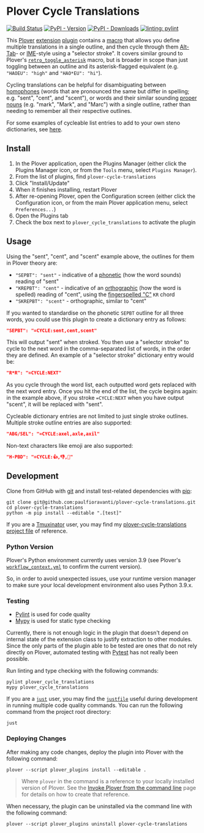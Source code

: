 # Plover Cycle Translations

[![Build Status][Build Status image]][Build Status url] [![PyPI - Version][PyPI version image]][PyPI url] [![PyPI - Downloads][PyPI downloads image]][PyPI url] [![linting: pylint][linting image]][linting url]

This [Plover][] [extension][] [plugin][] contains a [macro][] that allows you
define multiple translations in a single outline, and then cycle through them
[Alt-Tab][]- or [IME][]-style using a "selector stroke". It covers similar
ground to Plover's [`retro_toggle_asterisk`][] macro, but is broader in
scope than just toggling between an outline and its asterisk-flagged equivalent
(e.g. `"HAOEU": "high"` and `"HAO*EU": "hi"`).

Cycling translations can be helpful for disambiguating between [homophones][]
(words that are pronounced the same but differ in spelling; e.g. "sent", "cent",
and "scent"), or words and their similar sounding [proper nouns][] (e.g. "mark",
"Mark", and "Marc") with a single outline, rather than needing to remember all
their respective outlines.

For some examples of cycleable list entries to add to your own steno
dictionaries, see [here][].

## Install

1. In the Plover application, open the Plugins Manager (either click the Plugins
   Manager icon, or from the `Tools` menu, select `Plugins Manager`).
2. From the list of plugins, find `plover-cycle-translations`
3. Click "Install/Update"
4. When it finishes installing, restart Plover
5. After re-opening Plover, open the Configuration screen (either click the
   Configuration icon, or from the main Plover application menu, select
   `Preferences...`)
6. Open the Plugins tab
7. Check the box next to `plover_cycle_translations` to activate the plugin

## Usage

Using the "sent", "cent", and "scent" example above, the outlines for them in
Plover theory are:

- `"SEPBT": "sent"` - indicative of a [phonetic][] (how the word sounds)
  reading of "sent"
- `"KREPBT": "cent"` - indicative of an [orthographic][] (how the word is
  spelled) reading of "cent", using the [fingerspelled "C"][] `KR` chord
- `"SKREPBT": "scent"` - orthographic, similar to "cent"

If you wanted to standardise on the phonetic `SEPBT` outline for all three
words, you could use this plugin to create a dictionary entry as follows:

```json
"SEPBT": "=CYCLE:sent,cent,scent"
```

This will output "sent" when stroked. You then use a "selector stroke" to cycle
to the next word in the comma-separated list of words, in the order they are
defined. An example of a "selector stroke" dictionary entry would be:

```json
"R*R": "=CYCLE:NEXT"
```

As you cycle through the word list, each outputted word gets replaced with the
next word entry. Once you hit the end of the list, the cycle begins again: in
the example above, if you stroke `=CYCLE:NEXT` when you have output "scent",
it will be replaced with "sent".

Cycleable dictionary entries are not limited to just single stroke outlines.
Multiple stroke outline entries are also supported:

```json
"ABG/SEL": "=CYCLE:axel,axle,axil"
```

Non-text characters like emoji are also supported:

```json
"H-PBD": "=CYCLE:👍,👎,👊"
```

## Development

Clone from GitHub with [git][] and install test-related dependencies with
[pip][]:

```console
git clone git@github.com:paulfioravanti/plover-cycle-translations.git
cd plover-cycle-translations
python -m pip install --editable ".[test]"
```

If you are a [Tmuxinator][] user, you may find my [plover-cycle-translations
project file][] of reference.

### Python Version

Plover's Python environment currently uses version 3.9 (see Plover's
[`workflow_context.yml`][] to confirm the current version).

So, in order to avoid unexpected issues, use your runtime version manager to
make sure your local development environment also uses Python 3.9.x.

### Testing

- [Pylint][] is used for code quality
- [Mypy][] is used for static type checking

Currently, there is not enough logic in the plugin that doesn't depend on
internal state of the extension class to justify extraction to other modules.
Since the only parts of the plugin able to be tested are ones that do not rely
directly on Plover, automated testing with [Pytest][] has not really been
possible.

Run linting and type checking with the following commands:

```console
pylint plover_cycle_translations
mypy plover_cycle_translations
```

If you are a [`just`][] user, you may find the [`justfile`][] useful during
development in running multiple code quality commands. You can run the following
command from the project root directory:

```console
just
```

### Deploying Changes

After making any code changes, deploy the plugin into Plover with the following
command:

```console
plover --script plover_plugins install --editable .
```

> Where `plover` in the command is a reference to your locally installed version
> of Plover. See the [Invoke Plover from the command line][] page for details on
> how to create that reference.

When necessary, the plugin can be uninstalled via the command line with the
following command:

```console
plover --script plover_plugins uninstall plover-cycle-translations
```

[Alt-Tab]: https://en.wikipedia.org/wiki/Alt-Tab
[Build Status image]: https://github.com/paulfioravanti/plover-cycle-translations/actions/workflows/ci.yml/badge.svg
[Build Status url]: https://github.com/paulfioravanti/plover-cycle-translations/actions/workflows/ci.yml
[extension]: https://plover.readthedocs.io/en/latest/plugin-dev/extensions.html
[fingerspelled "C"]: https://www.artofchording.com/sounds/fingerspelling.html#letter-c
[Git]: https://git-scm.com/
[here]: https://github.com/paulfioravanti/steno-dictionaries/blob/main/dictionaries/cycleable.md
[homophones]: https://en.wikipedia.org/wiki/Homophone
[IME]: https://en.wikipedia.org/wiki/Input_method
[Invoke Plover from the command line]: https://github.com/openstenoproject/plover/wiki/Invoke-Plover-from-the-command-line
[`just`]: https://github.com/casey/just
[`justfile`]: ./test/justfile
[linting image]: https://img.shields.io/badge/linting-pylint-yellowgreen
[linting url]: https://github.com/pylint-dev/pylint
[macro]: https://plover.readthedocs.io/en/latest/plugin-dev/macros.html
[meta]: https://plover.readthedocs.io/en/latest/plugin-dev/metas.html
[Mypy]: https://github.com/python/mypy
[orthographic]: https://en.wikipedia.org/wiki/Orthography
[phonetic]: https://en.wikipedia.org/wiki/Phonetics
[pip]: https://pip.pypa.io/en/stable/
[plover-cycle-translations project file]: https://github.com/paulfioravanti/dotfiles/blob/master/tmuxinator/plover_cycle_translations.yml
[proper nouns]: https://en.wikipedia.org/wiki/Proper_noun
[PyPI]: https://pypi.org/
[PyPI downloads image]: https://img.shields.io/pypi/dm/plover-cycle-translations
[PyPI version image]: https://img.shields.io/pypi/v/plover-cycle-translations
[PyPI url]: https://pypi.org/project/plover-cycle-translations/
[Plover]: https://www.openstenoproject.org/
[Plover Plugins Registry]: https://github.com/openstenoproject/plover_plugins_registry
[plugin]: https://plover.readthedocs.io/en/latest/plugins.html#types-of-plugins
[Pylint]: https://github.com/pylint-dev/pylint
[Pytest]: https://docs.pytest.org/en/stable/
[`retro_toggle_asterisk`]: https://plover.readthedocs.io/en/latest/translation_language.html#other-formatting-actions
[Tmuxinator]: https://github.com/tmuxinator/tmuxinator
[`workflow_context.yml`]: https://github.com/openstenoproject/plover/blob/master/.github/workflows/ci/workflow_context.yml
